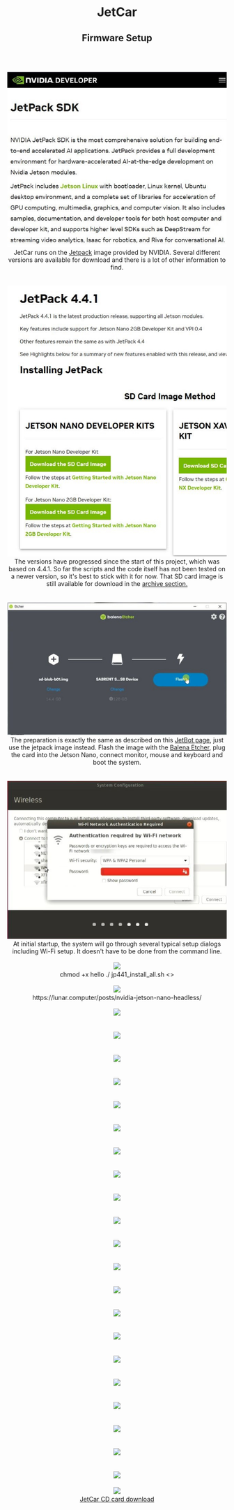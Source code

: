 <h1 style="text-align: center;">JetCar</h1>
<h2 style="text-align: center;">Firmware Setup</h2>
<br>
<p style="text-align: center;">
<br><img src="assets/images/firmware%20setup/01-jetpack.JPG"/><br>
JetCar runs on the <a href="https://developer.nvidia.com/embedded/jetpack">Jetpack</a> image provided by NVIDIA. Several different versions are available for download and there is a lot of other information to find.
<br><br>
<br><img src="assets/images/firmware%20setup/02-jp441.JPG"/><br>
The versions have progressed since the start of this project, which was based on 4.4.1. So far the scripts and the code itself has not been tested on a newer version, so it's best to stick with it for now. That SD card image is still available for download in the <a href="https://developer.nvidia.com/embedded/jetpack-sdk-441-archive">archive section.</a> 
<br><br>
<br><img src="assets/images/firmware%20setup/03-Balena.JPG"/><br>
The preparation is exactly the same as described on this <a href="https://jetbot.org/master/software_setup/sd_card.html">JetBot page</a>, just use the jetpack image instead. Flash the image with the <a href="https://www.balena.io/etcher">Balena Etcher</a>, plug the card into the Jetson Nano, connect monitor, mouse and keyboard and boot the system.<br><br>
<br><img src="assets/images/firmware%20setup/03-Wi-Fi-Setup.JPG"/><br>
At initial startup, the system will go through several typical setup dialogs including Wi-Fi setup. It doesn't have to be done from the command line.
<br>
<br><img src="assets/images/firmware%20setup/"/><br>
chmod +x hello
./ jp441_install_all.sh <<root password>>

<br>
<br><img src="assets/images/firmware%20setup/"/><br>
https://lunar.computer/posts/nvidia-jetson-nano-headless/
<br>
<br><img src="assets/images/firmware%20setup/"/><br>
<br>
<br><img src="assets/images/firmware%20setup/"/><br>
<br>
<br><img src="assets/images/firmware%20setup/"/><br>
<br>
<br><img src="assets/images/firmware%20setup/"/><br>
<br>
<br><img src="assets/images/firmware%20setup/"/><br>
<br>
<br><img src="assets/images/firmware%20setup/"/><br>
<br>
<br><img src="assets/images/firmware%20setup/"/><br>
<br>
<br><img src="assets/images/firmware%20setup/"/><br>
<br>
<br><img src="assets/images/firmware%20setup/"/><br>
<br>
<br><img src="assets/images/firmware%20setup/"/><br>
<br>
<br><img src="assets/images/firmware%20setup/"/><br>
<br>
<br><img src="assets/images/firmware%20setup/"/><br>
<br>
<br><img src="assets/images/firmware%20setup/"/><br>
<br>
<br><img src="assets/images/firmware%20setup/"/><br>
<br>
<br><img src="assets/images/firmware%20setup/"/><br>
<br>
<br><img src="assets/images/firmware%20setup/"/><br>
<br>
<br><img src="assets/images/firmware%20setup/"/><br>
<br>
<br><img src="assets/images/firmware%20setup/"/><br>
<br>
<br><img src="assets/images/firmware%20setup/"/><br>
<br>
<br><img src="assets/images/firmware%20setup/"/><br>
<br>
<br><img src="assets/images/firmware%20setup/"/><br>
<br>
<img src="assets/images/firmware%20setup/01-printed%20parts.JPG"/><br>
 <a href="https://drive.google.com/drive/folders/1EDbokcX6bqXe7aWgihomr04u0YZz9IF7?usp=share_link">JetCar CD card download</a> 
<br>
</p>
